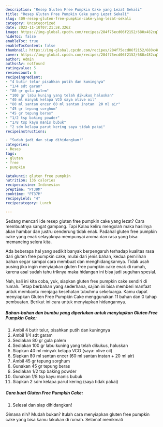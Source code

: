 ```yaml
---
description: "Resep Gluten Free Pumpkin Cake yang Lezat Sekali"
title: "Resep Gluten Free Pumpkin Cake yang Lezat Sekali"
slug: 409-resep-gluten-free-pumpkin-cake-yang-lezat-sekali
category: Uncategorized
date: 2022-11-10T07:21:58.326Z
image: https://img-global.cpcdn.com/recipes/284f75ecd06f2152/680x482cq70/gluten-free-pumpkin-cake-foto-resep-utama.jpg
hideToc: false
enableToc: true
enableTocContent: false
thumbnail: https://img-global.cpcdn.com/recipes/284f75ecd06f2152/680x482cq70/gluten-free-pumpkin-cake-foto-resep-utama.jpg
cover: https://img-global.cpcdn.com/recipes/284f75ecd06f2152/680x482cq70/gluten-free-pumpkin-cake-foto-resep-utama.jpg
author: Admin
authorAv: notfound
ratingvalue: 5
reviewcount: 6
recipeingredient:
- "4 butir telur pisahkan putih dan kuningnya"
- "1/4 sdt garam"
- "80 gr gula palem"
- "100 gr labu kuning yang telah dikukus haluskan"
- "40 ml minyak kelapa VCO saya olive oil"
- "80 ml santan encer 60 ml santan instan  20 ml air"
- "45 gr tepung sorghum"
- "45 gr tepung beras"
- "1/2 tsp baking powder"
- "1/8 tsp kayu manis bubuk"
- "2 sdm kelapa parut kering saya tidak pakai"
recipeinstructions:

- "Sudah jadi dan siap dihidangkan!"
categories:
- Resep
tags:
- gluten
- free
- pumpkin

katakunci: gluten free pumpkin 
nutrition: 136 calories
recipecuisine: Indonesian
preptime: "PT39M"
cooktime: "PT37M"
recipeyield: "4"
recipecategory: Lunch

---
```



Sedang mencari ide resep gluten free pumpkin cake yang lezat? Cara membuatnya sangat gampang. Tapi Kalau keliru mengolah maka hasilnya akan hambar dan justru cenderung tidak enak. Padahal gluten free pumpkin cake yang enak selayaknya mempunyai aroma dan rasa yang bisa memancing selera kita.




Ada beberapa hal yang sedikit banyak berpengaruh terhadap kualitas rasa dari gluten free pumpkin cake, mulai dari jenis bahan, kedua pemilihan bahan segar sampai cara membuat dan menghidangkannya. Tidak usah pusing jika ingin menyiapkan gluten free pumpkin cake enak di rumah, karena asal sudah tahu triknya maka hidangan ini bisa jadi suguhan spesial.


Nah, kali ini kita coba, yuk, siapkan gluten free pumpkin cake sendiri di rumah. Tetap berbahan yang sederhana, sajian ini bisa memberi manfaat untuk membantu menjaga kesehatan tubuhmu sekeluarga. Kamu dapat menyiapkan Gluten Free Pumpkin Cake menggunakan 11 bahan dan 0 tahap pembuatan. Berikut ini cara untuk menyiapkan hidangannya.

<!--inarticleads1-->

##### Bahan-bahan dan bumbu yang diperlukan untuk menyiapkan Gluten Free Pumpkin Cake:

1. Ambil 4 butir telur, pisahkan putih dan kuningnya
1. Ambil 1/4 sdt garam
1. Sediakan 80 gr gula palem
1. Sediakan 100 gr labu kuning yang telah dikukus, haluskan
1. Siapkan 40 ml minyak kelapa VCO (saya: olive oil)
1. Siapkan 80 ml santan encer (60 ml santan instan + 20 ml air)
1. Ambil 45 gr tepung sorghum
1. Gunakan 45 gr tepung beras
1. Sediakan 1/2 tsp baking powder
1. Gunakan 1/8 tsp kayu manis bubuk
1. Siapkan 2 sdm kelapa parut kering (saya tidak pakai)




<!--inarticleads2-->

##### Cara buat Gluten Free Pumpkin Cake:


1. Selesai dan siap dihidangkan!



Gimana nih? Mudah bukan? Itulah cara menyiapkan gluten free pumpkin cake yang bisa kamu lakukan di rumah. Selamat menikmati

